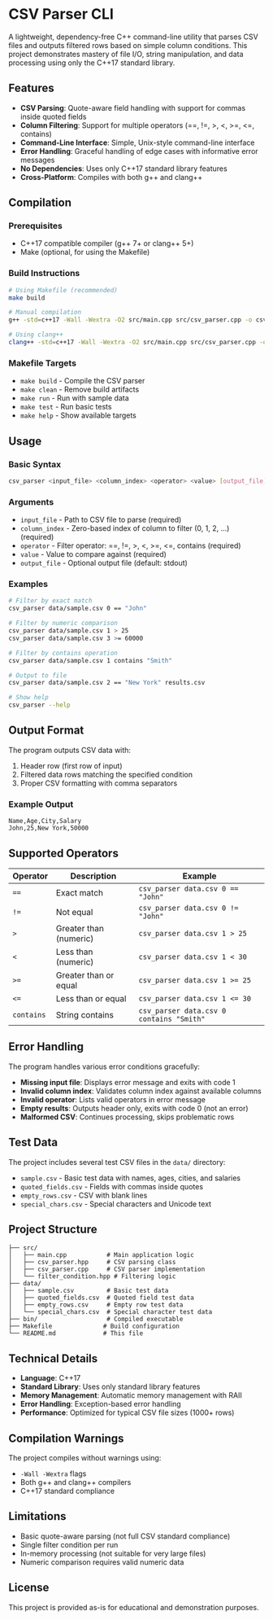 # CSV Parser CLI

A lightweight, dependency-free C++ command-line utility that parses CSV files and outputs filtered rows based on simple column conditions. This project demonstrates mastery of file I/O, string manipulation, and data processing using only the C++17 standard library.

## Features

- **CSV Parsing**: Quote-aware field handling with support for commas inside quoted fields
- **Column Filtering**: Support for multiple operators (==, !=, >, <, >=, <=, contains)
- **Command-Line Interface**: Simple, Unix-style command-line interface
- **Error Handling**: Graceful handling of edge cases with informative error messages
- **No Dependencies**: Uses only C++17 standard library features
- **Cross-Platform**: Compiles with both g++ and clang++

## Compilation

### Prerequisites
- C++17 compatible compiler (g++ 7+ or clang++ 5+)
- Make (optional, for using the Makefile)

### Build Instructions

```bash
# Using Makefile (recommended)
make build

# Manual compilation
g++ -std=c++17 -Wall -Wextra -O2 src/main.cpp src/csv_parser.cpp -o csv_parser

# Using clang++
clang++ -std=c++17 -Wall -Wextra -O2 src/main.cpp src/csv_parser.cpp -o csv_parser
```

### Makefile Targets

- `make build` - Compile the CSV parser
- `make clean` - Remove build artifacts
- `make run` - Run with sample data
- `make test` - Run basic tests
- `make help` - Show available targets

## Usage

### Basic Syntax

```bash
csv_parser <input_file> <column_index> <operator> <value> [output_file]
```

### Arguments

- `input_file` - Path to CSV file to parse (required)
- `column_index` - Zero-based index of column to filter (0, 1, 2, ...) (required)
- `operator` - Filter operator: ==, !=, >, <, >=, <=, contains (required)
- `value` - Value to compare against (required)
- `output_file` - Optional output file (default: stdout)

### Examples

```bash
# Filter by exact match
csv_parser data/sample.csv 0 == "John"

# Filter by numeric comparison
csv_parser data/sample.csv 1 > 25
csv_parser data/sample.csv 3 >= 60000

# Filter by contains operation
csv_parser data/sample.csv 1 contains "Smith"

# Output to file
csv_parser data/sample.csv 2 == "New York" results.csv

# Show help
csv_parser --help
```

## Output Format

The program outputs CSV data with:
1. Header row (first row of input)
2. Filtered data rows matching the specified condition
3. Proper CSV formatting with comma separators

### Example Output

```csv
Name,Age,City,Salary
John,25,New York,50000
```

## Supported Operators

| Operator | Description | Example |
|----------|-------------|---------|
| `==` | Exact match | `csv_parser data.csv 0 == "John"` |
| `!=` | Not equal | `csv_parser data.csv 0 != "John"` |
| `>` | Greater than (numeric) | `csv_parser data.csv 1 > 25` |
| `<` | Less than (numeric) | `csv_parser data.csv 1 < 30` |
| `>=` | Greater than or equal | `csv_parser data.csv 1 >= 25` |
| `<=` | Less than or equal | `csv_parser data.csv 1 <= 30` |
| `contains` | String contains | `csv_parser data.csv 0 contains "Smith"` |

## Error Handling

The program handles various error conditions gracefully:

- **Missing input file**: Displays error message and exits with code 1
- **Invalid column index**: Validates column index against available columns
- **Invalid operator**: Lists valid operators in error message
- **Empty results**: Outputs header only, exits with code 0 (not an error)
- **Malformed CSV**: Continues processing, skips problematic rows

## Test Data

The project includes several test CSV files in the `data/` directory:

- `sample.csv` - Basic test data with names, ages, cities, and salaries
- `quoted_fields.csv` - Fields with commas inside quotes
- `empty_rows.csv` - CSV with blank lines
- `special_chars.csv` - Special characters and Unicode text

## Project Structure

```
├── src/
│   ├── main.cpp           # Main application logic
│   ├── csv_parser.hpp     # CSV parsing class
│   ├── csv_parser.cpp     # CSV parser implementation
│   └── filter_condition.hpp # Filtering logic
├── data/
│   ├── sample.csv         # Basic test data
│   ├── quoted_fields.csv  # Quoted field test data
│   ├── empty_rows.csv     # Empty row test data
│   └── special_chars.csv  # Special character test data
├── bin/                   # Compiled executable
├── Makefile              # Build configuration
└── README.md             # This file
```

## Technical Details

- **Language**: C++17
- **Standard Library**: Uses only standard library features
- **Memory Management**: Automatic memory management with RAII
- **Error Handling**: Exception-based error handling
- **Performance**: Optimized for typical CSV file sizes (1000+ rows)

## Compilation Warnings

The project compiles without warnings using:
- `-Wall -Wextra` flags
- Both g++ and clang++ compilers
- C++17 standard compliance

## Limitations

- Basic quote-aware parsing (not full CSV standard compliance)
- Single filter condition per run
- In-memory processing (not suitable for very large files)
- Numeric comparison requires valid numeric data

## License

This project is provided as-is for educational and demonstration purposes.
